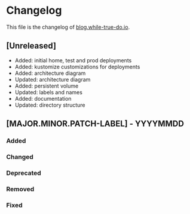 <!--
reference: https://keepachangelog.com
-->

# Changelog

This file is the changelog of
[blog.while-true-do.io](https://github.com/whiletruedoio/blog.while-true-do.io).

## [Unreleased]

- Added: initial home, test and prod deployments
- Added: kustomize customizations for deployments
- Added: architecture diagram
- Updated: architecture diagram
- Added: persistent volume
- Updated: labels and names
- Added: documentation
- Updated: directory structure

## [MAJOR.MINOR.PATCH-LABEL] - YYYYMMDD

<!--
Describe the purpose of this release.
Each of the below sections should contain the links to the fixed issues.
-->

### Added

<!--
Section for new Features and Additions.
Most likely a MINOR or MAJOR update.
-->

### Changed

<!--
Changed Behavior in API or Application.
Most likely a MAJOR update.
-->

### Deprecated

<!--
Deprecation, which will be removed in a future release.
The future release must be mentioned.
-->

### Removed

<!--
Removals or Deletions, which were deprecated beforehand.
Most likely a Minor or Major update.
-->

### Fixed

<!--
Bugfixes or other minor fixes.
Most likely a patch.
-->
